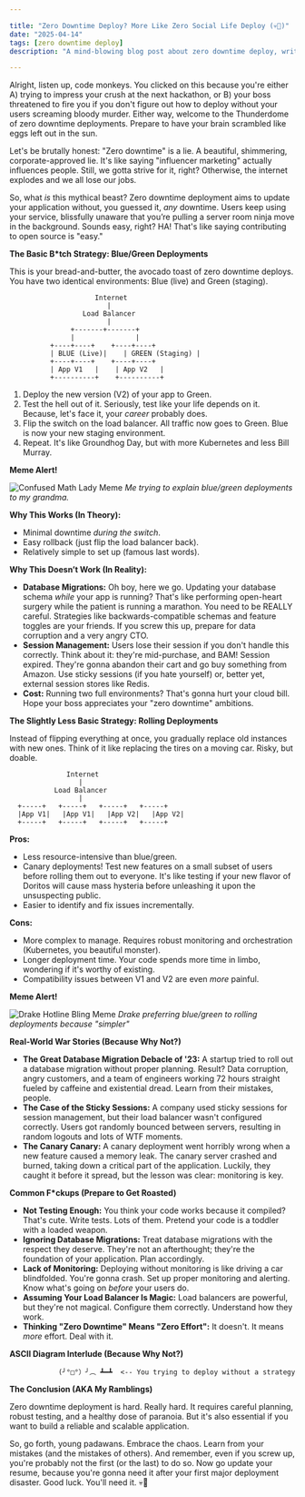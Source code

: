 ```yaml
---

title: "Zero Downtime Deploy? More Like Zero Social Life Deploy (💀🙏)"
date: "2025-04-14"
tags: [zero downtime deploy]
description: "A mind-blowing blog post about zero downtime deploy, written for chaotic Gen Z engineers who probably haven't showered in days."

---
```


Alright, listen up, code monkeys. You clicked on this because you're either A) trying to impress your crush at the next hackathon, or B) your boss threatened to fire you if you don't figure out how to deploy without your users screaming bloody murder. Either way, welcome to the Thunderdome of zero downtime deployments. Prepare to have your brain scrambled like eggs left out in the sun.

Let's be brutally honest: "Zero downtime" is a lie. A beautiful, shimmering, corporate-approved lie. It's like saying "influencer marketing" actually influences people. Still, we gotta strive for it, right? Otherwise, the internet explodes and we all lose our jobs.

So, what *is* this mythical beast? Zero downtime deployment aims to update your application without, you guessed it, *any* downtime. Users keep using your service, blissfully unaware that you’re pulling a server room ninja move in the background. Sounds easy, right? HA! That's like saying contributing to open source is "easy."

**The Basic B*tch Strategy: Blue/Green Deployments**

This is your bread-and-butter, the avocado toast of zero downtime deploys. You have two identical environments: Blue (live) and Green (staging).

```
                     Internet
                        |
                  Load Balancer
                        |
               +-------+-------+
               |               |
          +----+----+    +----+----+
          | BLUE (Live)|    | GREEN (Staging) |
          +----+----+    +----+----+
          | App V1   |    | App V2   |
          +----------+    +----------+
```

1.  Deploy the new version (V2) of your app to Green.
2.  Test the hell out of it. Seriously, test like your life depends on it. Because, let's face it, your *career* probably does.
3.  Flip the switch on the load balancer. All traffic now goes to Green. Blue is now your new staging environment.
4.  Repeat. It's like Groundhog Day, but with more Kubernetes and less Bill Murray.

**Meme Alert!**

![Confused Math Lady Meme](https://i.kym-cdn.com/photos/images/newsfeed/001/044/314/545.jpg)
*Me trying to explain blue/green deployments to my grandma.*

**Why This Works (In Theory):**

*   Minimal downtime *during the switch*.
*   Easy rollback (just flip the load balancer back).
*   Relatively simple to set up (famous last words).

**Why This Doesn’t Work (In Reality):**

*   **Database Migrations:** Oh boy, here we go. Updating your database schema *while* your app is running? That's like performing open-heart surgery while the patient is running a marathon. You need to be REALLY careful. Strategies like backwards-compatible schemas and feature toggles are your friends. If you screw this up, prepare for data corruption and a very angry CTO.
*   **Session Management:** Users lose their session if you don't handle this correctly. Think about it: they're mid-purchase, and BAM! Session expired. They're gonna abandon their cart and go buy something from Amazon. Use sticky sessions (if you hate yourself) or, better yet, external session stores like Redis.
*   **Cost:** Running two full environments? That's gonna hurt your cloud bill. Hope your boss appreciates your "zero downtime" ambitions.

**The Slightly Less Basic Strategy: Rolling Deployments**

Instead of flipping everything at once, you gradually replace old instances with new ones. Think of it like replacing the tires on a moving car. Risky, but doable.

```
              Internet
                 |
           Load Balancer
                 |
  +-----+   +-----+   +-----+   +-----+
  |App V1|   |App V1|   |App V2|   |App V2|
  +-----+   +-----+   +-----+   +-----+
```

**Pros:**

*   Less resource-intensive than blue/green.
*   Canary deployments! Test new features on a small subset of users before rolling them out to everyone. It's like testing if your new flavor of Doritos will cause mass hysteria before unleashing it upon the unsuspecting public.
*   Easier to identify and fix issues incrementally.

**Cons:**

*   More complex to manage. Requires robust monitoring and orchestration (Kubernetes, you beautiful monster).
*   Longer deployment time. Your code spends more time in limbo, wondering if it's worthy of existing.
*   Compatibility issues between V1 and V2 are even *more* painful.

**Meme Alert!**

![Drake Hotline Bling Meme](https://i.imgflip.com/2oeq2q.jpg)
*Drake preferring blue/green to rolling deployments because "simpler"*

**Real-World War Stories (Because Why Not?)**

*   **The Great Database Migration Debacle of '23:** A startup tried to roll out a database migration without proper planning. Result? Data corruption, angry customers, and a team of engineers working 72 hours straight fueled by caffeine and existential dread. Learn from their mistakes, people.
*   **The Case of the Sticky Sessions:** A company used sticky sessions for session management, but their load balancer wasn't configured correctly. Users got randomly bounced between servers, resulting in random logouts and lots of WTF moments.
*   **The Canary Canary:** A canary deployment went horribly wrong when a new feature caused a memory leak. The canary server crashed and burned, taking down a critical part of the application. Luckily, they caught it before it spread, but the lesson was clear: monitoring is key.

**Common F*ckups (Prepare to Get Roasted)**

*   **Not Testing Enough:** You think your code works because it compiled? That's cute. Write tests. Lots of them. Pretend your code is a toddler with a loaded weapon.
*   **Ignoring Database Migrations:** Treat database migrations with the respect they deserve. They're not an afterthought; they're the foundation of your application. Plan accordingly.
*   **Lack of Monitoring:** Deploying without monitoring is like driving a car blindfolded. You're gonna crash. Set up proper monitoring and alerting. Know what's going on *before* your users do.
*   **Assuming Your Load Balancer Is Magic:** Load balancers are powerful, but they're not magical. Configure them correctly. Understand how they work.
*   **Thinking "Zero Downtime" Means "Zero Effort":** It doesn't. It means *more* effort. Deal with it.

**ASCII Diagram Interlude (Because Why Not?)**

```
            (╯°□°）╯︵ ┻━┻  <-- You trying to deploy without a strategy
```

**The Conclusion (AKA My Ramblings)**

Zero downtime deployment is hard. Really hard. It requires careful planning, robust testing, and a healthy dose of paranoia. But it's also essential if you want to build a reliable and scalable application.

So, go forth, young padawans. Embrace the chaos. Learn from your mistakes (and the mistakes of others). And remember, even if you screw up, you're probably not the first (or the last) to do so. Now go update your resume, because you're gonna need it after your first major deployment disaster. Good luck. You'll need it. 💀🙏
